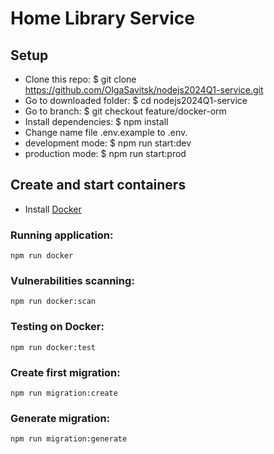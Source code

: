 # Home Library Service

## Setup

- Clone this repo: $ git clone https://github.com/OlgaSavitsk/nodejs2024Q1-service.git
- Go to downloaded folder: $ cd nodejs2024Q1-service
- Go to branch: $ git checkout feature/docker-orm
- Install dependencies: $ npm install
- Change name file .env.example to .env.
- development mode: $ npm run start:dev
- production mode: $ npm run start:prod


## Create and start containers

- Install [Docker](https://docs.docker.com/engine/install/)

### Running application:

```
npm run docker
```

### Vulnerabilities scanning:

```
npm run docker:scan
```

### Testing on Docker:

```
npm run docker:test
```

### Create first migration:

```
npm run migration:create
```

### Generate migration:

```
npm run migration:generate
```
